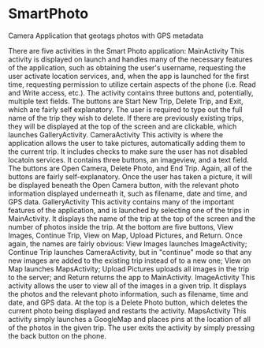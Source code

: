 # SmartPhoto
Camera Application that geotags photos with GPS metadata

There are five activities in the Smart Photo application:
  MainActivity
    This activity is displayed on launch and handles many of the necessary features of the application, such as obtaining the user's username, requesting the user activate location services, and, when the app is launched for the first time, requesting permission to utilize certain aspects of the phone (i.e. Read and Write access, etc.).
    The activity contains three buttons and, potentially, multiple text fields. The buttons are Start New Trip, Delete Trip, and Exit, which are fairly self explanatory. The user is required to type out the full name of the trip they wish to delete. If there are previously existing trips, they will be displayed at the top of the screen and are clickable, which launches GalleryActivity.
  CameraActivity
    This activity is where the application allows the user to take pictures, automatically adding them to the current trip. It includes checks to make sure the user has not disabled locatoin services. It contains three buttons, an imageview, and a text field. The buttons are Open Camera, Delete Photo, and End Trip. Again, all of the buttons are fairly self-explanatory. Once the user has taken a picture, it will be displayed beneath the Open Camera button, with the relevant photo information displayed underneath it, such as filename, date and time, and GPS data.
  GalleryActivity
    This activity contains many of the important features of the application, and is launched by selecting one of the trips in MainActivity. It displays the name of the trip at the top of the screen and the number of photos inside the trip. At the bottom are five buttons, View Images, Continue Trip, View on Map, Upload Pictures, and Return. Once again, the names are fairly obvious: View Images launches ImageActivity; Continue Trip launches CameraActivity, but in "continue" mode so that any new images are added to the existing trip instead of to a new one; View on Map launches MapsActivity; Upload Pictures uploads all images in the trip to the server; and Return returns the app to MainActivity.
  ImageActivity
    This activity allows the user to view all of the images in a given trip. It displays the photos and the relevant photo information, such as filename, time and date, and GPS data. At the top is a Delete Photo button, which deletes the current photo being displayed and restarts the activity.
  MapsActivity
    This activity simply launches a GoogleMap and places pins at the location of all of the photos in the given trip. The user exits the activity by simply pressing the back button on the phone.
